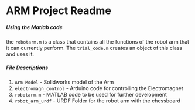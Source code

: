 # ARM Project Readme

##### Using the Matlab code
the `robotarm.m` is a class that contains all the functions of the robot arm that it can currently perform. The `trial_code.m` creates an object of this class and uses it. 

##### File Descriptions
1. `Arm Model` - Solidworks model of the Arm
2. `electromagn_control` - Arduino code for controlling the Electromagnet
3. `robotarm.m` - MATLAB code to be used for further development
4. `robot_arm_urdf` - URDF Folder for the robot arm with the chessboard
